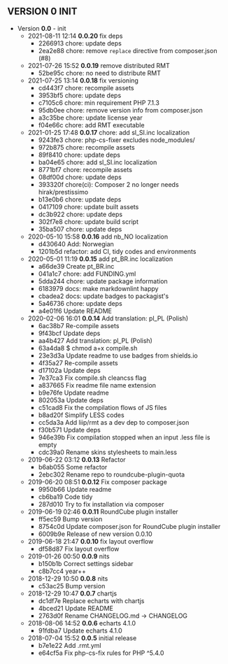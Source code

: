 
## VERSION 0  INIT

 * Version **0.0** - init
   * 2021-08-11 12:14  **0.0.20**  fix deps
      * 2266913 chore: update deps
      * 2ea2e88 chore: remove `replace` directive from composer.json (#8)
   * 2021-07-26 15:52  **0.0.19**  remove distributed RMT
      * 52be95c chore: no need to distribute RMT
   * 2021-07-25 13:14  **0.0.18**  fix versioning
      * cd443f7 chore: recompile assets
      * 3953bf5 chore: update deps
      * c7105c6 chore: min requirement PHP 7.1.3
      * 95db0ee chore: remove version info from composer.json
      * a3c35be chore: update license year
      * f04e66c chore: add RMT executable
   * 2021-01-25 17:48  **0.0.17**  chore: add sl_SI.inc localization
      * 9243fe3 chore: php-cs-fixer excludes node_modules/
      * 972b875 chore: recompile assets
      * 89f8410 chore: update deps
      * ba04e65 chore: add sl_SI.inc localization
      * 8771bf7 chore: recompile assets
      * 08df00d chore: update deps
      * 393320f chore(ci): Composer 2 no longer needs hirak/prestissimo
      * b13e0b6 chore: update deps
      * 0417109 chore: update built assets
      * dc3b922 chore: update deps
      * 302f7e8 chore: update build script
      * 35ba507 chore: update deps
   * 2020-05-10 15:58  **0.0.16**  add nb_NO localization
      * d430640 Add: Norwegian
      * 1201b5d refactor: add CI, tidy codes and environments
   * 2020-05-01 11:19  **0.0.15**  add pt_BR.inc localization
      * a66de39 Create pt_BR.inc
      * 041a1c7 chore: add FUNDING.yml
      * 5dda244 chore: update package information
      * 6183979 docs: make markdownlint happy
      * cbadea2 docs: update badges to packagist's
      * 5a46736 chore: update deps
      * a4e01f6 Update README
   * 2020-02-06 16:01  **0.0.14**  Add translation: pl_PL (Polish)
      * 6ac38b7 Re-compile assets
      * 9f43bcf Update deps
      * aa4b427 Add translation: pl_PL (Polish)
      * 63a4da8 $ chmod a+x compile.sh
      * 23e3d3a Update readme to use badges from shields.io
      * 4f35a27 Re-compile assets
      * d17102a Update deps
      * 7e37ca3 Fix compile.sh cleancss flag
      * a837665 Fix readme file name extension
      * b9e76fe Update readme
      * 802053a Update deps
      * c51cad8 Fix the compilation flows of JS files
      * b8ad20f Simplify LESS codes
      * cc5da3a Add liip/rmt as a dev dep to composer.json
      * f30b571 Update deps
      * 946e39b Fix compilation stopped when an input .less file is empty
      * cdc39a0 Rename skins stylesheets to main.less
   * 2019-06-22 03:12  **0.0.13**  Refactor
      * b6ab055 Some refactor
      * 2ebc302 Rename repo to roundcube-plugin-quota
   * 2019-06-20 08:51  **0.0.12**  Fix composer package
      * 9950b66 Update readme
      * cb6ba19 Code tidy
      * 287d010 Try to fix installation via composer
   * 2019-06-19 02:46  **0.0.11**  RoundCube plugin installer
      * ff5ec59 Bump version
      * 8754c0d Update composer.json for RoundCube plugin installer
      * 6009b9e Release of new version 0.0.10
   * 2019-06-18 21:47  **0.0.10**  fix layout overflow
      * df58d87 Fix layout overflow
   * 2019-01-26 00:50  **0.0.9**  nits
      * b150b1b Correct settings sidebar
      * c8b7cc4 year++
   * 2018-12-29 10:50  **0.0.8**  nits
      * c53ac25 Bump version
   * 2018-12-29 10:47  **0.0.7**  chartjs
      * dc1df7e Replace echarts with chartjs
      * 4bced21 Update README
      * 2763d0f Rename CHANGELOG.md -> CHANGELOG
   * 2018-08-06 14:52  **0.0.6**  echarts 4.1.0
      * 91fdba7 Update echarts 4.1.0
   * 2018-07-04 15:52  **0.0.5**  initial release
      * b7e1e22 Add .rmt.yml
      * e64cf5a Fix php-cs-fix rules for PHP ^5.4.0